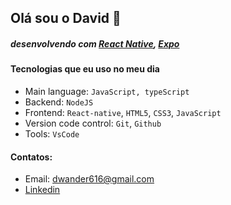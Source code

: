 ## Olá sou o David 👋
##### desenvolvendo com [React Native](https://reactnative.dev/), [Expo](https://docs.expo.dev/router/introduction/)

#### Tecnologias que eu uso no meu dia

- Main language: `JavaScript, typeScript`
- Backend: `NodeJS`
- Frontend: `React-native`, `HTML5`, `CSS3`, `JavaScript`
- Version code control: `Git`, `Github`
- Tools: `VsCode`
#### Contatos:
- Email: dwander616@gmail.com
- [Linkedin](https://www.linkedin.com/in/david-wander-621b04301/)

    


